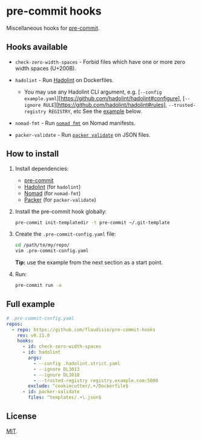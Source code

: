 # pre-commit hooks

Miscellaneous hooks for [pre-commit](https://pre-commit.com/).

## Hooks available

- `check-zero-width-spaces` - Forbid files which have one or more zero width spaces (U+200B).

- `hadolint` - Run [Hadolint](https://github.com/hadolint/hadolint) on Dockerfiles.
  - You may use any Hadolint CLI argument, e.g. [`--config example.yaml`][https://github.com/hadolint/hadolint#configure],
    [`--ignore RULE`][https://github.com/hadolint/hadolint#rules], `--trusted-registry REGISTRY`, etc
    See the [example](#full-example) below.

- `nomad-fmt` - Run [`nomad fmt`](https://developer.hashicorp.com/nomad/commands/fmt) on Nomad manifests.

- `packer-validate` - Run [`packer validate`](https://developer.hashicorp.com/packer/docs/commands/validate)
  on JSON files.

## How to install

1. Install dependencies:
   - [pre-commit](https://pre-commit.com/#install)
   - [Hadolint](https://github.com/hadolint/hadolint/releases) (for `hadolint`)
   - [Nomad](https://developer.hashicorp.com/nomad/install) (for `nomad-fmt`)
   - [Packer](https://developer.hashicorp.com/packer/install) (for `packer-validate`)

1. Install the pre-commit hook globally:

    ```bash
    pre-commit init-templatedir -t pre-commit ~/.git-template
    ```

1. Create the `.pre-commit-config.yaml` file:

    ```bash
    cd /path/to/my/repo/
    vim .pre-commit-config.yaml
    ```

    **Tip:** use the example from the next section as a start point.

1. Run:

    ```bash
    pre-commit run -a
    ```

## Full example

```yaml
# .pre-commit-config.yaml
repos:
  - repo: https://github.com/flaudisio/pre-commit-hooks
    rev: v0.11.0
    hooks:
      - id: check-zero-width-spaces
      - id: hadolint
        args:
          - --config .hadolint.strict.yaml
          - --ignore DL3013
          - --ignore DL3018
          - --trusted-registry registry.example.com:5000
        exclude: ^cookiecutter/.+/Dockerfile$
      - id: packer-validate
        files: ^templates/.+\.json$
```

## License

[MIT](LICENSE).
